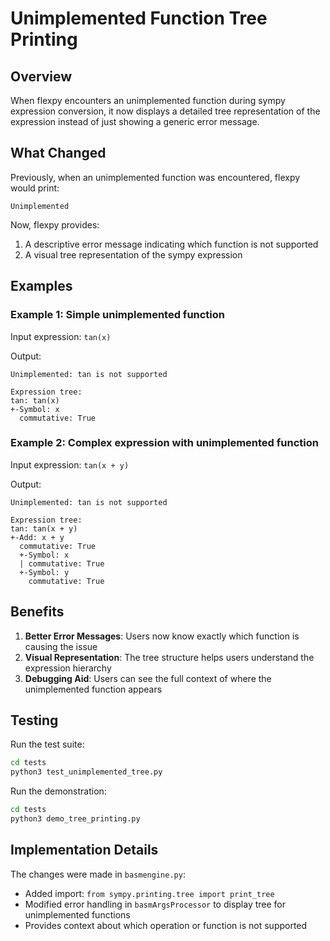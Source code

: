 # Unimplemented Function Tree Printing

## Overview

When flexpy encounters an unimplemented function during sympy expression conversion, it now displays a detailed tree representation of the expression instead of just showing a generic error message.

## What Changed

Previously, when an unimplemented function was encountered, flexpy would print:
```
Unimplemented
```

Now, flexpy provides:
1. A descriptive error message indicating which function is not supported
2. A visual tree representation of the sympy expression

## Examples

### Example 1: Simple unimplemented function

Input expression: `tan(x)`

Output:
```
Unimplemented: tan is not supported

Expression tree:
tan: tan(x)
+-Symbol: x
  commutative: True
```

### Example 2: Complex expression with unimplemented function

Input expression: `tan(x + y)`

Output:
```
Unimplemented: tan is not supported

Expression tree:
tan: tan(x + y)
+-Add: x + y
  commutative: True
  +-Symbol: x
  | commutative: True
  +-Symbol: y
    commutative: True
```

## Benefits

1. **Better Error Messages**: Users now know exactly which function is causing the issue
2. **Visual Representation**: The tree structure helps users understand the expression hierarchy
3. **Debugging Aid**: Users can see the full context of where the unimplemented function appears

## Testing

Run the test suite:
```bash
cd tests
python3 test_unimplemented_tree.py
```

Run the demonstration:
```bash
cd tests
python3 demo_tree_printing.py
```

## Implementation Details

The changes were made in `basmengine.py`:
- Added import: `from sympy.printing.tree import print_tree`
- Modified error handling in `basmArgsProcessor` to display tree for unimplemented functions
- Provides context about which operation or function is not supported
